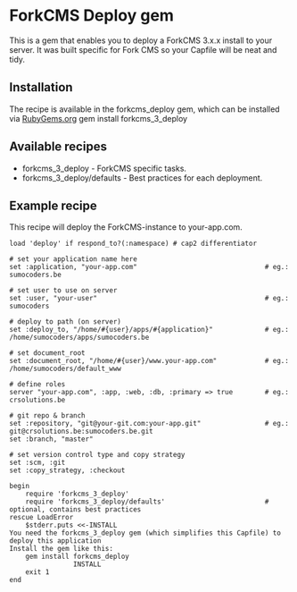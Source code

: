 # ForkCMS Deploy gem
This is a gem that enables you to deploy a ForkCMS 3.x.x install to your server. It was built specific for Fork CMS so your Capfile will be neat and tidy.

## Installation
The recipe is available in the forkcms_deploy gem, which can be installed via [RubyGems.org](http://rubygems.org)
	gem install forkcms_3_deploy

## Available recipes
* forkcms_3_deploy				- ForkCMS specific tasks.
* forkcms_3_deploy/defaults		- Best practices for each deployment.

## Example recipe
This recipe will deploy the ForkCMS-instance to your-app.com. 

	load 'deploy' if respond_to?(:namespace) # cap2 differentiator

	# set your application name here
	set :application, "your-app.com"								# eg.: sumocoders.be

	# set user to use on server
	set :user, "your-user"											# eg.: sumocoders

	# deploy to path (on server)
	set :deploy_to, "/home/#{user}/apps/#{application}"				# eg.: /home/sumocoders/apps/sumocoders.be

	# set document_root
	set :document_root, "/home/#{user}/www.your-app.com"			# eg.: /home/sumocoders/default_www
	
	# define roles
	server "your-app.com", :app, :web, :db, :primary => true		# eg.: crsolutions.be

	# git repo & branch
	set :repository, "git@your-git.com:your-app.git"				# eg.: git@crsolutions.be:sumocoders.be.git
	set :branch, "master"

	# set version control type and copy strategy
	set :scm, :git
	set :copy_strategy, :checkout

	begin
		require 'forkcms_3_deploy'
		require 'forkcms_3_deploy/defaults'							# optional, contains best practices
	rescue LoadError
		$stderr.puts <<-INSTALL
	You need the forkcms_3_deploy gem (which simplifies this Capfile) to deploy this application
	Install the gem like this:
		gem install forkcms_deploy
					INSTALL
		exit 1
	end